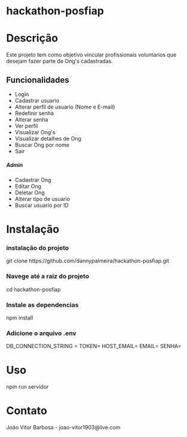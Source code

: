 # hackathon-posfiap

<h1>Descrição</h1>
  Este projeto tem como objetivo vincular profissionais voluntarios que desejam fazer parte de Ong's cadastradas.

  <h2>Funcionalidades</h2>

<ul>
  <li>Login</li>
  <li>Cadastrar usuario</li>
  <li>Alterar perfil de usuario (Nome e E-mail)</li>
  <li>Redefinir senha</li>
  <li>Alterar senha</li>
  <li>Ver perfil</li>

  <li>Visualizar Ong's</li>
  <li>Visualizar detalhes de Ong</li>
  <li>Buscar Ong por nome</li>
  <li>Sair</li>
</ul>

<h5>Admin</h5>
<ul>
  <li>Cadastrar Ong</li>
  <li>Editar Ong</li>
  <li>Deletar Ong</li>
  <li>Alterar tipo de usuario</li>
  <li>Buscar usuario por ID</li>
</ul>

<h1>Instalação</h1>

<h3>instalação do projeto</h3>
git clone https://github.com/dannypalmeira/hackathon-posfiap.git

<h3>Navege até a raiz do projeto</h3>
cd hackathon-posfiap

<h3>Instale as dependencias</h3>
npm install

<h3>Adicione o arquivo .env</h3>
DB_CONNECTION_STRING = 
TOKEN=
HOST_EMAIL=
EMAIL=
SENHA=

<h1>Uso</h1>
npm run servidor

<h1>Contato</h1>
João Vitor Barbosa - joao-vitor1903@live.com
